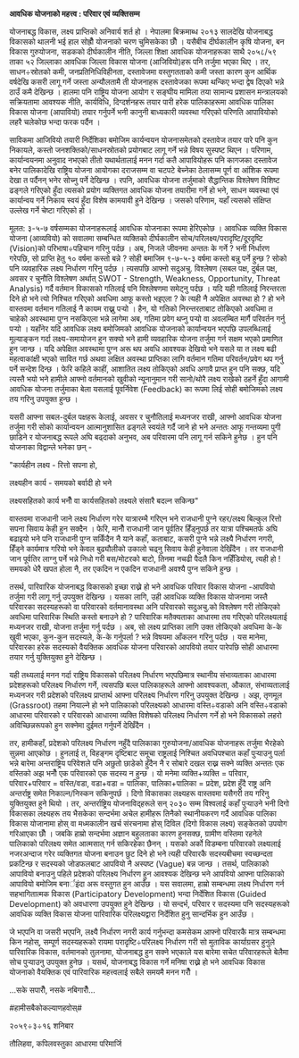 **आवधिक योजनाको महत्त्व : परिवार एवं व्यक्तिसम्म**

योजनाबद्ध विकास, लक्ष्य प्राप्तिको अनिवार्य शर्त हो । नेपालमा बिक्रमाब्ध २०१३
सालदेखि योजनाबद्ध विकासको थालनी भई हाल सोह्रौँ योजनाको चरण चुमिसकेका छौँ ।
यसैबीच दीर्घकालीन कृषि योजना, बन विकास गुरुयोजना, सडकको दीर्घकालीन नीति, जिल्ला
शिक्षा आवधिक योजनाहरूका साथै २०५८/५९ ताका ५२ जिल्लाका आवधिक जिल्ला विकास
योजना (आजिवियो)हरू पनि तर्जुमा भएका थिए । तर, साधन÷स्रोतको कमी,
जनप्रतिनिधिविहीनता, दस्तावेजमा वस्तुगतताको कमी जस्ता कारण कुन आर्थिक वर्षदेखि कसरी
लागू गर्ने जस्ता अन्यौलतामै ती योजनाहरू दस्तावेजका रूपमा थन्किए भन्दा द्वेष दिएको भन्ने
ठाउँ कमै देखिन्छ । हालमा पनि राष्ट्रिय योजना आयोग र सङ्घीय मामिला तया सामान्य
प्रशासन मन्त्रालयको सक्रियतामा आवश्यक नीति, कार्यविधि, दिग्दर्शनहरू तयार पारी हरेक
पालिकाहरूमा आवधिक पालिका विकास योजना (आपावियो) तयार गर्नुपर्ने भनी कानुनी
बाध्यकारी व्यवस्था गरिएको परिणति आपावियोको लहरै चलेकोछ भन्दा फरक पर्दैन ।

साविकमा आजिवियो तयारी निर्देशिका बमोजिम कार्यन्वयन योजनासमेतको दस्तावेज तयार
पारे पनि कुन निकायले, कस्तो जनशक्तिको/साधनस्रोतको प्रयोगबाट लागू गर्ने भन्ने विषय
सुस्पष्ट थिएन । परिणाम, कार्यान्वयनमा अनुवाद नभएको तीतो यथार्थतालाई मनन गर्दा कतै
आपावियोहरू पनि कागजका दस्तावेज बनेर पालिकादेखि राष्ट्रिय योजना आयोगका दराजसम्म
वा चटपटे बेच्नेका ठेलासम्म पूर्ण वा आंशिक रूपमा देखा त पर्दैनन् भनेर सोच्नु पर्ने देखिन्छ ।
रपनि, आवधिक योजना तर्जुमाको सैद्धान्तिक विश्लेषण विशिष्ट ढङ्गले गरिएको हुँदा त्यसको
प्रयोग व्यक्तिगत आवधिक योजना तयारीमा गर्ने हो भने, साधन व्यवस्था एवं कार्यान्वय गर्ने
निकाय स्वयं हुँदा विशेष कामयावी हुने देखिन्छ । जसको परिणाम, यहाँ त्यसको संक्षिप्त उल्लेख
गर्ने चेष्टा गरिएको हो ।

मूलत: ३-५-७ वर्षसम्मका योजनाहरूलाई आवधिक योजनाका रूपमा हेरिएकोछ । आवधिक व्यक्ति
विकास योजना (आव्यवियो) को सवालमा सम्बन्धित व्यक्तिको दीर्घकालीन
सोच/परिलक्ष्य/परादृष्टि/दूरदृष्टि (Vision)को परिभाषा÷पहिचान गरिनु पर्दछ । अब,
निजले जीवनमा अन्ततः के गर्ने ? भनी निर्धारण गरेपछि, सो प्राप्ति हेतु १० वर्षमा कस्तो
बन्ने ? सोही बमाजिम ९-७-५-३ वर्षमा कस्तो बन्नु पर्ने हुन्छ ? सोको पनि व्यवहारिक
लक्ष्य निर्धारण गरिनु पर्दछ । त्यसपछि आफ्नो सदुअचु. विश्लेषण (सबल पक्ष, दुर्बल पक्ष,
अवसर र चुनौति विश्लेषण अर्थात् SWOT - Strength, Weakness, Opportunity, Threat
Analysis) गर्दै वर्तमान विकासको गतिलाई पनि विश्लेषणमा समेट्नु पर्दछ । यदि यही
गतिलाई निरन्तरता दिने हो भने त्यो निश्चित गरिएको अवधिमा आफू कस्तो भइएला ? के
त्यही नै अपेक्षित अवस्था हो ? हो भने वास्तवमा वर्तमान गतिलाई नै कायम राख्नु पर्‍यो ।
हैन, यो गतिको निरन्तरताबाट तोकिएको अवधिमा त चाहेको अवस्थामा पुग्न नसकिएला भन्ने
लागेमा अब, गतिमा प्रवेग थप्नु पर्‍यो वा अवलम्बित मार्गै परिवर्तन गर्नु पर्‍यो । यहाँनेर
यदि आवधिक लक्ष्य बमोजिमको आवधिक योजनाको कार्यान्वयन भएपछि उपलब्धिलाई मूल्याङ्कन
गर्दा लक्ष्य-समायोजन हुन सक्यो भने हामी व्यवहारिक योजना तर्जुमा गर्न सक्षम भएको
प्रमाणित हुन जान्छ । यदि अपेक्षित अवस्थामा पुग्न अरू थप अवधि आवश्यक देखियो भने यसले
या त लक्ष्य बढी महत्वाकांक्षी भएको सावित गर्छ अथवा लक्षित अवस्था प्राप्तिका लागि
वर्तमान गतिमा परिवर्तन/प्रवेग थप गर्नु पर्ने सन्देश दिन्छ । फेरि कहिले काहीं, आशातित
लक्ष्य तोकिएको अवधि अगावै प्राप्त हुन पनि सक्छ, यदि त्यस्तै भयो भने हामीले आफ्नो
वर्तमानको खुवीको न्यूनानुमान गरी सानो/थोरै लक्ष्य राखेको ठहर्ने हुँदा आगामी आवधिक
योजना तर्जुमाका बेला यसलाई पूवर्निवेश (Feedback) का रूपमा लिई सोही बमोजिमको
लक्ष्य तय गरिनु उपयुक्त हुन्छ ।

यसरी आफ्ना सबल-दुर्बल पक्षहरू केलाई, अवसर र चुनौतिलाई मध्यनजर राखी, आफ्नो आवधिक
योजना तर्जुमा गरी सोको कार्यान्वयन आत्मानुशासित ढङ्गले स्वयंले गर्दै जाने हो भने अन्ततः
आफू गन्तव्यमा पुगी छाडिने र योजनाबद्ध रूपले अघि बढ्दाको अनुभव, अब परिवारमा पनि लागू
गर्न सकिने हुनेछ । हुन पनि योजनाका विद्वान्ले भनेका छन् -

"कार्यहीन लक्ष्य - रित्तो सपना हो,

लक्ष्यहीन कार्य - समयको बर्वादी हो भने

लक्ष्यसहितको कार्य भनौँ वा कार्यसहितको लक्ष्यले संसारै बदल्न सकिन्छ"

वास्तवमा राजधानी जाने लक्ष्य निर्धारण गरेर यात्रारम्भै गरिएन भने राजधानी पुग्ने
रहर/लक्ष्य बिल्कुल रित्तो सपना सिवाय केही हुन सक्दैन । फेरि, मानौँ राजधानी जान
पूर्वतिर हिँड्नुपर्छ तर यात्रा पश्चिमतर्फ अघि बढाइयो भने पनि राजधानी पुग्न सकिँदैन नै
याने कहाँ, कताबाट, कसरी पुग्ने भन्ने लक्ष्यै निर्धारण नगरी, हिँड्ने कार्यमात्र गरियो भने
केवल बुढ्यौलीको उकालो चढ्नु सिवाय केही हुनेवाला देखिँदैन । तर राजधानी जान पूर्वतिर
लाग्नु पर्ने भन्ने निधो गरी बस/मोटरको बाटो, तिनमा नचढी पैदलै किन नहिँडियोस्, त्यही
हो ! समयको धेरै खपत होला नै, तर एकदिन न एकदिन राजधानी अवश्यै पुग्न सकिने हुन्छ ।

तसर्थ, पारिवारिक योजनाबद्ध विकासको इच्छा राख्ने हो भने आवधिक परिवार विकास
योजना -आपवियो तर्जुमा गरी लागू गर्नु उपयुक्त देखिन्छ । यसका लागि, उही आवधिक व्यक्ति
विकास योजनामा जस्तै परिवारका सदस्यहरूको वा परिवारको वर्तमानावस्था अनि परिवारको
सदुअचु.को विश्लेषण गरी तोकिएको अवधिमा पारिवारिक स्थिति कस्तो बनाउने हो ?
पारिवारिक मतैक्यताका आधारमा तय गरिएको परिलक्ष्यलाई मध्यनजर राखी, योजना तर्जुमा
गर्नु पर्दछ । अब, सो लक्ष्य प्राप्तिका लागि उक्त तोकिएको अवधिमा के-के खुवी भएका,
कुन-कुन सदस्यले, के-के गर्नुपर्ला ? भन्ने विषयमा आँकलन गरिनु पर्दछ । यस मानेमा,
परिवारका हरेक सदस्यको वैयक्तिक आवधिक योजना परिवारको आपवियो तयार पारेपछि सोही
आधारमा तयार गर्नु युक्तियुक्त हुने देखिन्छ ।

यही तथ्यलाई मनन गर्दा राष्ट्रिय विकासको परिलक्ष्य निर्धारण भएपछिमात्र स्थानीय
संभाव्यताका आधारमा प्रदेशहरूको परिलक्ष्य निर्धारण गर्ने, त्यसपछि बल्ल पालिकाहरूले आफ्नो
आवश्यकता, औकात, संभाव्यतालाई मध्यनजर गरी प्रदेशको परिलक्ष्य प्राप्तार्थ आफ्ना
परिलक्ष्य निर्धारण गरिनु उपयुक्त देखिन्छ । अझ, तृणमूल (Grassroot) तहमा नियाल्ने हो
भने पालिकाको परिलक्ष्यको आधारमा वस्ति÷वडाको अनि वस्ति÷वडाको आधारमा परिवारको र
परिवारको आधारमा व्यक्ति विशेषको परिलक्ष्य निर्धारण गर्ने हो भने विकासको लहरो
अविच्छिन्नरूपको हुन सक्नेमा दुईमत गर्नुपर्ने देखिँदैन ।

तर, हामीकहाँ, प्रदेशको परिलक्ष्य निर्धारण नहुँदै पालिकाका गुरुयोजना/आवधिक योजनाहरू
तर्जुमा भैरहेको सुन्नमा आएकोछ । हुनलाई त, विहङ्गम दृष्टिबाट समूचा राष्ट्रलाई निश्चित
अवधिपश्चात कहाँ पुर्‍याउनु पर्ला भन्ने बारेमा अन्तराष्ट्रिय परिवेशले पनि अछुतो छाडेको हुँदैन
नै र सोबारे दखल राख्न सक्ने व्यक्ति अन्ततः एक वस्तिको अझ भनौँ एक परिवारको एक सदस्य
न हुन्छ । यो मनेमा व्यक्ति+व्यक्ति = परिवार, परिवार+परिवार = वस्ति/वडा, वडा+वडा
= पालिका, पालिका+पालिका = प्रदेश, प्रदेश हुँदै राष्ट्र अनि अन्तर्राष्ट्र समेत
निकाल्न/निस्कन सकिनुपर्छ । दिगो विकासका लक्ष्यहरू वास्तवमा यसैगरी तय गरिनु युक्तियुक्त
हुने थियो । तर, अन्तर्राष्ट्रिय योजनाविद्हरूले सन् २०३० सम्म विश्वलाई कहाँ पुर्‍याउने भनी
दिगो विकासका लक्ष्यहरू तय भैसकेका सन्दर्भमा अचेल हामीहरू तिनैको स्थानीयकरण गर्दै
आवधिक पालिका विकास योजानामा होस् वा मध्मकालीन खर्च संरचनामा होस् दिविल (दिगो
विकास लक्ष्य) सङ्केतको उपयोग गरिआएका छौँ । जबकि हाम्रो सन्दर्भमा अज्ञान बहुलताका
कारण हुनसक्छ, ग्रामीण वस्तिमा रहनेले पालिकाको परिलक्ष्य समेत आत्मसात् गर्न सकिरहेका
छैनन् । यसको अर्को विडम्बना परिवारको लक्ष्यलाई नजरअन्दाज गरेर व्यक्तिगत योजना
बनाउन छुट दिने हो भने त्यही परिवारकै सदस्यबीचमा स्वच्छन्दता प्रकटिन्छ र सदस्यको
जोडफलबाट आपवियो नै अस्पष्ट (Vague) बन्न जान्छ । तसर्थ, पालिकाको आपावियो बनाउनु
पहिले प्रदेशको परिलक्ष्य निर्धारण हुन आवश्यक देखिन्छ भने आपवियो आफ्ना पालिकाको
आपावियो बमोजिम बनार्इंदा अरू वस्तुगत हुन आउँछ । यस सवालमा, हाम्रो सम्बन्धमा लक्ष्य
निर्धारण गर्न सहभागितात्मक विकास (Participatory Development) भन्दा निर्देशित
विकास (Guided Development) को अवधारणा उपयुक्त हुने देखिन्छ । यो सन्दर्भ, परिवार
र सदस्यमा पनि सदस्यहरूको आवधिक व्यक्ति विकास योजना पारिवारिक परिलक्ष्यद्वारा
निर्देशित हुनु सान्दर्भिक हुन आउँछ ।

जे भएपनि वा जसरी भएपनि, लक्ष्यै निर्धारण नगरी कार्य गर्नुभन्दा कमसेकम आफ्नो परिवारकै
मात्र सम्बन्धमा किन नहोस्, सम्पूर्ण सदस्यहरूको रायमा परादृष्टि÷परिलक्ष्य निर्धारण गरी
सो मुताविक कार्याग्रसर हुनुले पारिवारिक विकास, वर्तमानको तुलनामा, योजनाबद्ध हुन
सक्ने भएकाले यस बारेमा सचेत परिवारहरूले बेलैमा सोच पुर्‍याउनु उपयुक्त हुनेछ । यसर्थ,
योजनाबद्ध विकास गर्ने मनिषा राख्ने हो भने आवधिक विकास योजनाको वैयक्तिक एवं
पारिवारिक महत्त्वलाई सबैले समयमै मनन गरौँ ।

\...सके सपारौँ, नसके नबिगारौँ\...

#हामीसबैकोकल्याणहवोस्#

२०५९÷३÷१६ शनिबार

तौलिहवा, कपिलवस्तुका आधारमा परिमार्जि
